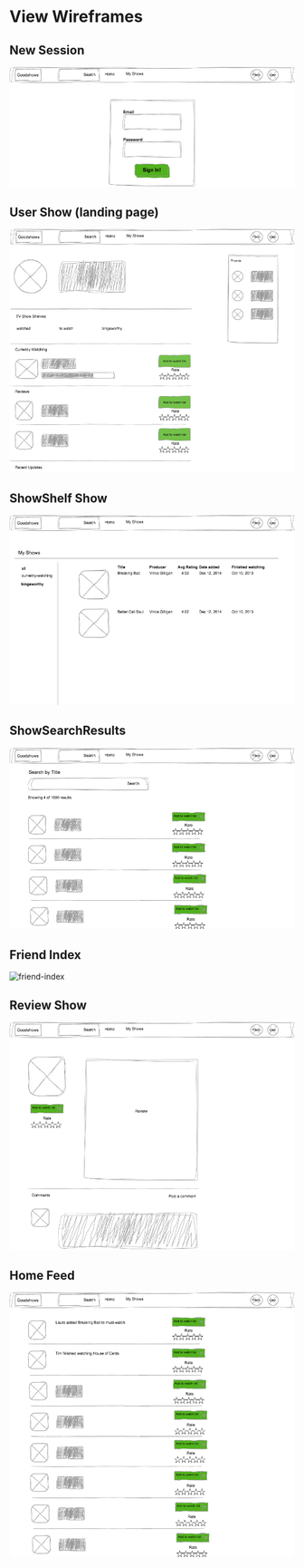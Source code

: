 # View Wireframes

## New Session
![new-session]

## User Show (landing page)
![user-show]

## ShowShelf Show
![show-shelf-show]

## ShowSearchResults
![show-search-results]

## Friend Index
![friend-index]

## Review Show
![review-show]

## Home Feed
![home-feed]

[new-session]: ./wireframes/new_session.png
[user-show]: ./wireframes/user_show.png
[show-shelf-show]: ./wireframes/show_shelf_show.png
[show-search-results]: ./wireframes/show_search_results.png
[friend-index]: ./wireframes/friend_index.png
[review-show]: ./wireframes/review_show.png
[home-feed]: ./wireframes/home_feed.png